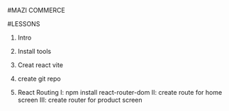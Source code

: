 #MAZI COMMERCE

#LESSONS

1. Intro
2. Install tools
3. Creat react vite
4. create git repo

5. React Routing
   I: npm install react-router-dom
   II: create route for home screen
   III: create router for product screen
